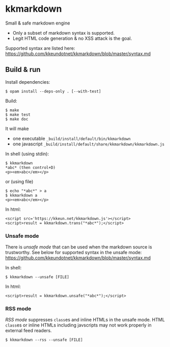 kkmarkdown
======

Small & safe markdown engine

* Only a subset of markdown syntax is supported.
* Legit HTML code generation & no XSS attack is the goal.

Supported syntax are listed here:  
<https://github.com/kkeundotnet/kkmarkdown/blob/master/syntax.md>

Build & run
---

Install dependencies:

```
$ opam install --deps-only . [--with-test]
```

Build:

```
$ make
$ make test
$ make doc
```

It will make

* one executable `_build/install/default/bin/kkmarkdown`
* one javascript `_build/install/default/share/kkmarkdown/kkmarkdown.js`

In shell (using stdin):

```
$ kkmarkdown
*abc* (then control+D)
<p><em>abc</em></p>
```

or (using file)

```
$ echo "*abc*" > a
$ kkmarkdown a
<p><em>abc</em></p>
```

In html:

```
<script src='https://kkeun.net/kkmarkdown.js'></script>
<script>result = kkmarkdown.trans("*abc*");</script>
```

### Unsafe mode

There is *unsafe mode* that can be used when the markdown source is
trustworthy.  See below for supported syntax in the unsafe mode:  
<https://github.com/kkeundotnet/kkmarkdown/blob/master/syntax.md>

In shell:

```
$ kkmarkdown --unsafe [FILE]
```

In html:

```
<script>result = kkmarkdown.unsafe("*abc*");</script>
```

### RSS mode

*RSS mode* suppresses `class`es and inline HTMLs in the unsafe mode.
HTML `class`es or inline HTMLs including javscripts may not work
properly in external feed readers.

```
$ kkmarkdown --rss --unsafe [FILE]
```
